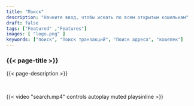 ```yaml
---
title: "Поиск"
description: "Начните ввод, чтобы искать по всем открытым кошелькам"
draft: false
tags: ["Featured" ,"Features"]
images: [ "logo.png" ]
keywords: ["поиск", "Поиск транзакций", "Поиск адреса", "кошелек"]
---
```






### {{< page-title >}} 
{{< page-description >}} 

<br>



{{< video "search.mp4" controls  autoplay muted playsinline >}}